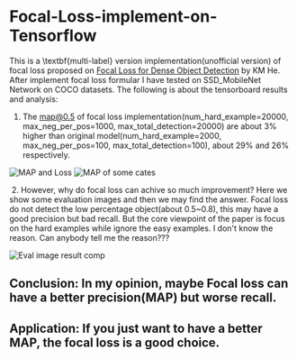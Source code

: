 # Focal-Loss-implement-on-Tensorflow
  This is a \textbf{multi-label} version implementation(unofficial version) of focal loss proposed on <a href ="https://arxiv.org/abs/1708.02002">Focal Loss for Dense Object Detection</a> by KM He.
  After implement focal loss formular I have tested on SSD_MobileNet Network on COCO datasets. The following is about the tensorboard results and analysis:
  1. The map@0.5 of focal loss implementation(num_hard_example=20000, max_neg_per_pos=1000, max_total_detection=20000) are about 3% higher than original model(num_hard_example=2000, max_neg_per_pos=100, max_total_detection=100), about 29% and 26% respectively.
  
  ![MAP and Loss](https://github.com/ailias/Focal-Loss-implement-on-Tensorflow/blob/master/map_res.png)
  ![MAP of some cates](https://github.com/ailias/Focal-Loss-implement-on-Tensorflow/blob/master/map_some.png)
  
  2. However, why do focal loss can achive so much improvement?  Here we show some evaluation images and then we may find the answer. Focal loss do not detect the low percentage object(about 0.5~0.8), this may have a good precision but bad recall. But the core viewpoint of the paper is focus on the hard examples while ignore the easy examples. I don't know the reason. Can anybody tell me the reason???
  
  ![Eval image result comp](https://github.com/ailias/Focal-Loss-implement-on-Tensorflow/blob/master/img_res.png)
## Conclusion: In my opinion, maybe Focal loss can have a better precision(MAP) but worse recall. 
## Application: If you just want to have a better MAP, the focal loss is a good choice.

